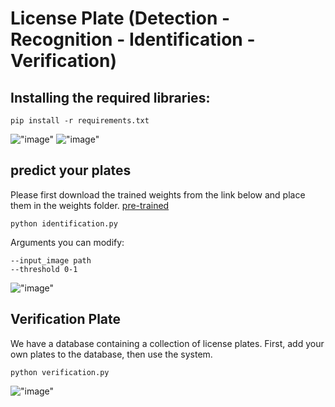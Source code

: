 # License Plate (Detection - Recognition - Identification - Verification)

## Installing the required libraries:
```
pip install -r requirements.txt
```
!["image"]()
!["image"]()

## predict your plates
Please first download the trained weights from the link below and place them in the weights folder.
[pre-trained](https://drive.google.com/drive/folders/1r1nRO4QSM9jbH0II5h_iWN2D_MFXlTo7)

```
python identification.py
```
Arguments you can modify:
```
--input_image path
--threshold 0-1
```

!["image"]()

## Verification Plate
We have a database containing a collection of license plates.
First, add your own plates to the database, then use the system.

```
python verification.py
```

!["image"]()